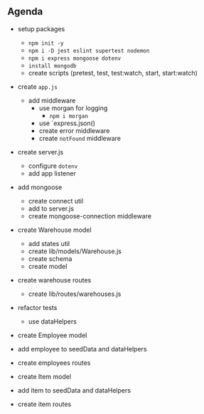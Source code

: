 ## Agenda

* setup packages
  * `npm init -y`
  * `npm i -D jest eslint supertest nodemon`
  * `npm i express mongoose dotenv`
  * `install mongodb`
  * create scripts (pretest, test, test:watch, start, start:watch)
* create `app.js`
  * add middleware
    * use morgan for logging
      * `npm i morgan`
    * use `express.json()
    * create error middleware
    * create `notFound` middleware
* create server.js
  * configure `dotenv`
  * add app listener
* add mongoose
  * create connect util
  * add to server.js
  * create mongoose-connection middleware
* create Warehouse model
  * add states util
  * create lib/models/Warehouse.js
  * create schema
  * create model
* create warehouse routes
  * create lib/routes/warehouses.js
* refactor tests

  * use dataHelpers
* create Employee model
* add employee to seedData and dataHelpers
* create employees routes
* create Item model
* add item to seedData and dataHelpers
* create item routes